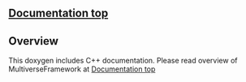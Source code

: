 ## [Documentation top](../../index.html)

## Overview

This doxygen includes C++ documentation. Please read overview of MultiverseFramework at [Documentation top](../../index.html)
